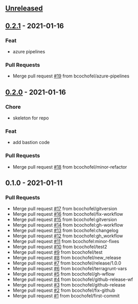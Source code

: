<a name="unreleased"></a>
## [Unreleased]


<a name="0.2.1"></a>
## [0.2.1] - 2021-01-16
### Feat
- azure pipelines

### Pull Requests
- Merge pull request [#19](https://github.com/bcochofel/terragrunt-azure-infrastructure/issues/19) from bcochofel/azure-pipelines


<a name="0.2.0"></a>
## [0.2.0] - 2021-01-16
### Chore
- skeleton for repo

### Feat
- add bastion code

### Pull Requests
- Merge pull request [#18](https://github.com/bcochofel/terragrunt-azure-infrastructure/issues/18) from bcochofel/minor-refactor


<a name="0.1.0"></a>
## 0.1.0 - 2021-01-11
### Pull Requests
- Merge pull request [#17](https://github.com/bcochofel/terragrunt-azure-infrastructure/issues/17) from bcochofel/gitversion
- Merge pull request [#16](https://github.com/bcochofel/terragrunt-azure-infrastructure/issues/16) from bcochofel/fix-workflow
- Merge pull request [#15](https://github.com/bcochofel/terragrunt-azure-infrastructure/issues/15) from bcochofel:gitversion
- Merge pull request [#14](https://github.com/bcochofel/terragrunt-azure-infrastructure/issues/14) from bcochofel:gh-workflow
- Merge pull request [#13](https://github.com/bcochofel/terragrunt-azure-infrastructure/issues/13) from bcochofel:changelog
- Merge pull request [#12](https://github.com/bcochofel/terragrunt-azure-infrastructure/issues/12) from bcochofel:gh_workflow
- Merge pull request [#11](https://github.com/bcochofel/terragrunt-azure-infrastructure/issues/11) from bcochofel:minor-fixes
- Merge pull request [#10](https://github.com/bcochofel/terragrunt-azure-infrastructure/issues/10) from bcochofel/test2
- Merge pull request [#9](https://github.com/bcochofel/terragrunt-azure-infrastructure/issues/9) from bcochofel/test
- Merge pull request [#8](https://github.com/bcochofel/terragrunt-azure-infrastructure/issues/8) from bcochofel/new_release
- Merge pull request [#7](https://github.com/bcochofel/terragrunt-azure-infrastructure/issues/7) from bcochofel/release/1.0.0
- Merge pull request [#6](https://github.com/bcochofel/terragrunt-azure-infrastructure/issues/6) from bcochofel/terragrunt-vars
- Merge pull request [#5](https://github.com/bcochofel/terragrunt-azure-infrastructure/issues/5) from bcochofel/gh-wflow
- Merge pull request [#4](https://github.com/bcochofel/terragrunt-azure-infrastructure/issues/4) from bcochofel/github-release-wf
- Merge pull request [#3](https://github.com/bcochofel/terragrunt-azure-infrastructure/issues/3) from bcochofel/github-release
- Merge pull request [#2](https://github.com/bcochofel/terragrunt-azure-infrastructure/issues/2) from bcochofel/fix-github
- Merge pull request [#1](https://github.com/bcochofel/terragrunt-azure-infrastructure/issues/1) from bcochofel/first-commit


[Unreleased]: https://github.com/bcochofel/terragrunt-azure-infrastructure/compare/0.2.1...HEAD
[0.2.1]: https://github.com/bcochofel/terragrunt-azure-infrastructure/compare/0.2.0...0.2.1
[0.2.0]: https://github.com/bcochofel/terragrunt-azure-infrastructure/compare/0.1.0...0.2.0
